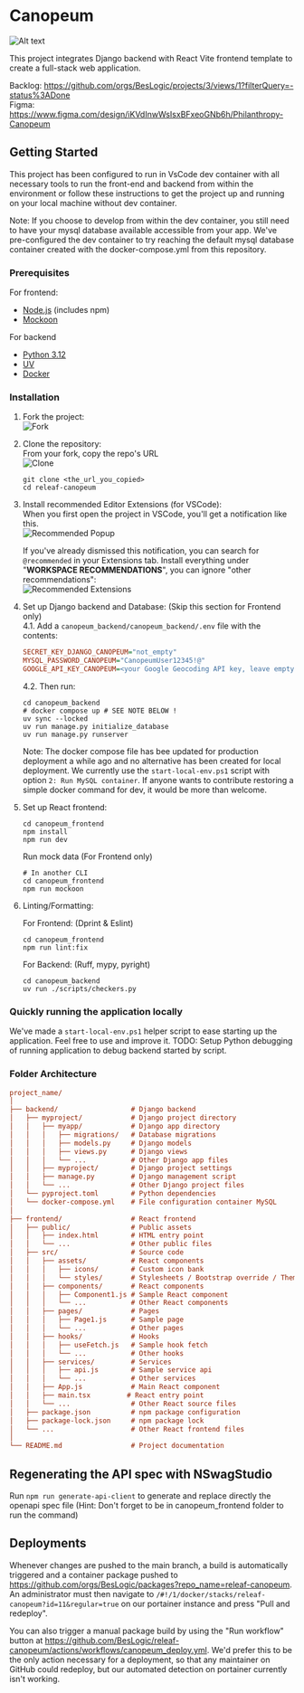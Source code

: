 # Canopeum

![Alt text](canopeum_frontend/public/Canopeum_Logo.jpg?raw=true "Logo")

This project integrates Django backend with React Vite frontend template to create a full-stack web application.

Backlog: <https://github.com/orgs/BesLogic/projects/3/views/1?filterQuery=-status%3ADone>\
Figma: <https://www.figma.com/design/iKVdInwWsIsxBFxeoGNb6h/Philanthropy-Canopeum>

## Getting Started

This project has been configured to run in VsCode dev container with all
necessary tools to run the front-end and backend from within the environment or
follow these instructions to get the project up and running on your local machine
without dev container.

Note: If you choose to develop from within the dev container, you still need to
have your mysql database available accessible from your app. We've pre-configured
the dev container to try reaching the default mysql database container created
with the docker-compose.yml from this repository.

### Prerequisites

For frontend:

- [Node.js](https://nodejs.org/en/download) (includes npm)
- [Mockoon](https://mockoon.com/download/#download-section)

For backend

- [Python 3.12](https://www.python.org/downloads/)
- [UV](https://docs.astral.sh/uv/getting-started/installation/#standalone-installer)
- [Docker](https://www.docker.com/get-started/)

### Installation

1. Fork the project:\
   ![Fork](/docs/Fork.png)

2. Clone the repository:\
   From your fork, copy the repo's URL\
   ![Clone](/docs/Clone.png)

   ```shell
   git clone <the_url_you_copied>
   cd releaf-canopeum
   ```

3. Install recommended Editor Extensions (for VSCode):\
   When you first open the project in VSCode, you'll get a notification like this.\
   ![Recommended Popup](/docs/Recommended_Popup.png)

   If you've already dismissed this notification, you can search for `@recommended` in your Extensions tab.
   Install everything under "**WORKSPACE RECOMMENDATIONS**", you can ignore "other recommendations":\
   ![Recommended Extensions](/docs/Recommended_Extensions.png)

4. Set up Django backend and Database: (Skip this section for Frontend only)\
   4.1. Add a `canopeum_backend/canopeum_backend/.env` file with the contents:

   ```ini
   SECRET_KEY_DJANGO_CANOPEUM="not_empty"
   MYSQL_PASSWORD_CANOPEUM="CanopeumUser12345!@"
   GOOGLE_API_KEY_CANOPEUM=<your Google Geocoding API key, leave empty if none>
   ```

   4.2. Then run:

   ```shell
   cd canopeum_backend
   # docker compose up # SEE NOTE BELOW !
   uv sync --locked
   uv run manage.py initialize_database
   uv run manage.py runserver
   ```

   Note: The docker compose file has bee updated for production deployment a while ago and no alternative has been created for local deployment. We currently use the `start-local-env.ps1` script with option `2: Run MySQL container`. If anyone wants to contribute restoring a simple docker command for dev, it would be more than welcome.

5. Set up React frontend:

   ```shell
   cd canopeum_frontend
   npm install
   npm run dev
   ```

   Run mock data (For Frontend only)

   ```shell
   # In another CLI
   cd canopeum_frontend
   npm run mockoon
   ```

6. Linting/Formatting:

   For Frontend: (Dprint & Eslint)

   ```shell
   cd canopeum_frontend
   npm run lint:fix
   ```

   For Backend: (Ruff, mypy, pyright)

   ```shell
   cd canopeum_backend
   uv run ./scripts/checkers.py
   ```

### Quickly running the application locally

We've made a `start-local-env.ps1` helper script to ease starting up the application. Feel free to use and improve it.
TODO: Setup Python debugging of running application to debug backend started by script.

### Folder Architecture

```ini
project_name/
│
├── backend/                  # Django backend
│   ├── myproject/            # Django project directory
│   │   ├── myapp/            # Django app directory
│   │   │   ├── migrations/   # Database migrations
│   │   │   ├── models.py     # Django models
│   │   │   ├── views.py      # Django views
│   │   │   └── ...           # Other Django app files
│   │   ├── myproject/        # Django project settings
│   │   ├── manage.py         # Django management script
│   │   └── ...               # Other Django project files
│   └── pyproject.toml        # Python dependencies
│   └── docker-compose.yml    # File configuration container MySQL
│
├── frontend/                 # React frontend
│   ├── public/               # Public assets
│   │   ├── index.html        # HTML entry point
│   │   └── ...               # Other public files
│   ├── src/                  # Source code
│   │   ├── assets/           # React components
│   │   │   ├── icons/        # Custom icon bank
│   │   │   └── styles/       # Stylesheets / Bootstrap override / Theme variables
│   │   ├── components/       # React components
│   │   │   ├── Component1.js # Sample React component
│   │   │   └── ...           # Other React components
│   │   ├── pages/            # Pages
│   │   │   ├── Page1.js      # Sample page
│   │   │   └── ...           # Other pages
│   │   ├── hooks/            # Hooks
│   │   │   ├── useFetch.js   # Sample hook fetch
│   │   │   └── ...           # Other hooks
│   │   ├── services/         # Services
│   │   │   ├── api.js        # Sample service api
│   │   │   └── ...           # Other services
│   │   ├── App.js            # Main React component
│   │   ├── main.tsx         # React entry point
│   │   └── ...               # Other React source files
│   ├── package.json          # npm package configuration
│   ├── package-lock.json     # npm package lock
│   └── ...                   # Other React frontend files
│
└── README.md                 # Project documentation
```

## Regenerating the API spec with NSwagStudio

Run `npm run generate-api-client` to generate and replace directly the openapi spec file
(Hint: Don't forget to be in canopeum_frontend folder to run the command)

<!--
In case the command stops working and you need to manually regenerate it (prefer fixing the command though):
1. Open NSwagStudio and close any already open Document (re-openning the same document doesn't clear changes in NSwagStudio)
1. Open [canopeum.nswag](/docs/canopeum.nswag) with NSwagStudio
1. Click "Create a local Copy"
1. Click "Generate Files" (the relative path is already set)
1. Run `npm run lint:fix`

If you save a modification to the `.nswag` file, DO NOT INCLUDE THE LOCAL COPY OF THE SPEC !

![NSwagStudio Documents](/docs/NSwagStudio_Documents.png)
-->

## Deployments

Whenever changes are pushed to the main branch, a build is automatically triggered and a container package pushed to <https://github.com/orgs/BesLogic/packages?repo_name=releaf-canopeum>. An administrator must then navigate to `/#!/1/docker/stacks/releaf-canopeum?id=11&regular=true` on our portainer instance and press "Pull and redeploy".

You can also trigger a manual package build by using the "Run workflow" button at <https://github.com/BesLogic/releaf-canopeum/actions/workflows/canopeum_deploy.yml>. We'd prefer this to be the only action necessary for a deployment, so that any maintainer on GitHub could redeploy, but our automated detection on portainer currently isn't working.
